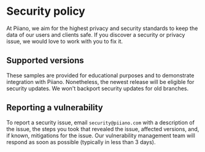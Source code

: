 # Security policy

At Piiano, we aim for the highest privacy and security standards to keep the data of our users and clients safe. 
If you discover a security or privacy issue, we would love to work with you to fix it.

## Supported versions

These samples are provided for educational purposes and to demonstrate integration with Piiano.
Nonetheless, the newest release will be eligible for security updates. 
We won't backport security updates for old branches. 

## Reporting a vulnerability

To report a security issue, email `security@piiano.com` with a description of the issue, 
the steps you took that revealed the issue, affected versions, and, if known, mitigations for the issue. 
Our vulnerability management team will respond as soon as possible (typically in less than 3 days).